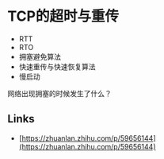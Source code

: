 # TCP的超时与重传

- RTT
- RTO
- 拥塞避免算法
- 快速重传与快速恢复算法
- 慢启动

网络出现拥塞的时候发生了什么？

## Links

- [https://zhuanlan.zhihu.com/p/59656144](https://zhuanlan.zhihu.com/p/59656144)
